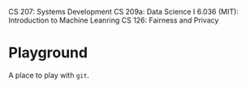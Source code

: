 CS 207: Systems Development
CS 209a: Data Science I
6.036 (MIT): Introduction to Machine Leanring
CS 126: Fairness and Privacy

# Playground

A place to play with `git`.
